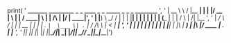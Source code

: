 print(  '  _______     _________ _    _  ____  _   _    _____ _   _          _  ________ ',
        ' |  __ \ \   / |__   __| |  | |/ __ \| \ | |  / ____| \ | |   /\   | |/ |  ____|',
        ' | |__) \ \_/ /   | |  | |__| | |  | |  \| | | (___ |  \| |  /  \  |   /| |__   ',
        ' |  ___/ \   /    | |  |  __  | |  | | . ` |  \___ \| . ` | / /\ \ |  < |  __|  ',
        ' | |      | |     | |  | |  | | |__| | |\  |  ____) | |\  |/ ____ \| . \| |____ ',
        ' |_|      |_|     |_|  |_|  |_|\____/|_| \_| |_____/|_| \_/_/    \_|_|\_|______|')
